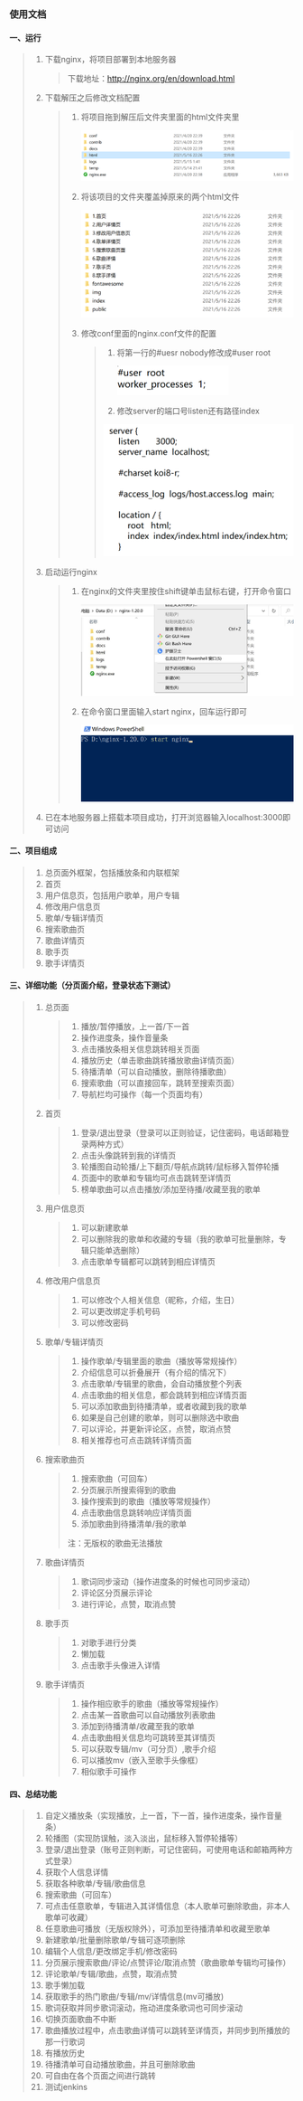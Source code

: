 ### 使用文档

#### 一、运行

> 1. 下载nginx，将项目部署到本地服务器
>
>    > 下载地址：http://nginx.org/en/download.html
>
> 2. 下载解压之后修改文档配置
>
>    > 1. 将项目拖到解压后文件夹里面的html文件夹里
>    >
>    >    <img src=".\img\nginx_01.png" alt="nginx_03" style="zoom:50%;" />
>    >
>    > 2. 将该项目的文件夹覆盖掉原来的两个html文件
>    >
>    >    <img src=".\img\nginx_02.png" alt="nginx_03" style="zoom:50%;" />
>    >
>    > 3. 修改conf里面的nginx.conf文件的配置
>    >
>    >    > 1. 将第一行的#uesr nobody修改成#user root
>    >    >
>    >    >    <img src=".\img\nginx_03.png" alt="nginx_03" style="zoom:50%;" />
>    >    >
>    >    > 2. 修改server的端口号listen还有路径index
>    >    >
>    >    > <img src=".\img\nginx_04.png" alt="nginx_04" style="zoom: 50%;" />
>
> 3. 启动运行nginx
>
>    > 1. 在nginx的文件夹里按住shift键单击鼠标右键，打开命令窗口
>    >
>    >    <img src=".\img\nginx_05.jpg" alt="nginx_03" style="zoom:50%;" />
>    >
>    > 2. 在命令窗口里面输入start nginx，回车运行即可
>    >
>    >    <img src=".\img\nginx_06.png" alt="nginx_03" style="zoom:50%;" />
>
> 4. 已在本地服务器上搭载本项目成功，打开浏览器输入localhost:3000即可访问

#### 二、项目组成

> 1. 总页面外框架，包括播放条和内联框架
> 2. 首页
> 3. 用户信息页，包括用户歌单，用户专辑
> 4. 修改用户信息页
> 5. 歌单/专辑详情页
> 6. 搜索歌曲页
> 7. 歌曲详情页
> 8. 歌手页
> 9. 歌手详情页

#### 三、详细功能（分页面介绍，登录状态下测试）

> 1. 总页面
>
>    > 1. 播放/暂停播放，上一首/下一首
>    > 2. 操作进度条，操作音量条
>    > 3. 点击播放条相关信息跳转相关页面
>    > 4. 播放历史（单击歌曲跳转播放歌曲详情页面）
>    > 5. 待播清单（可以自动播放，删除待播歌曲）
>    > 6. 搜索歌曲（可以直接回车，跳转至搜索页面）
>    > 7. 导航栏均可操作（每一个页面均有）
>
> 2. 首页
>
>    > 1. 登录/退出登录（登录可以正则验证，记住密码，电话邮箱登录两种方式）
>    > 2. 点击头像跳转到我的详情页
>    > 3. 轮播图自动轮播/上下翻页/导航点跳转/鼠标移入暂停轮播
>    > 4. 页面中的歌单和专辑均可点击跳转至详情页
>    > 5. 榜单歌曲可以点击播放/添加至待播/收藏至我的歌单
>
> 3. 用户信息页
>
>    > 1. 可以新建歌单
>    > 2. 可以删除我的歌单和收藏的专辑（我的歌单可批量删除，专辑只能单选删除）
>    > 3. 点击歌单专辑都可以跳转到相应详情页
>
> 4. 修改用户信息页
>
>    > 1. 可以修改个人相关信息（昵称，介绍，生日）
>    > 2. 可以更改绑定手机号码
>    > 3. 可以修改密码
>
> 5. 歌单/专辑详情页
>
>    > 1. 操作歌单/专辑里面的歌曲（播放等常规操作）
>    > 2. 介绍信息可以折叠展开（有介绍的情况下）
>    > 3. 点击歌单/专辑里的歌曲，会自动播放整个列表
>    > 4. 点击歌曲的相关信息，都会跳转到相应详情页面
>    > 5. 可以添加歌曲到待播清单，或者收藏到我的歌单
>    > 6. 如果是自己创建的歌单，则可以删除选中歌曲
>    > 7. 可以评论，并更新评论区，点赞，取消点赞
>    > 8. 相关推荐也可点击跳转详情页面
>
> 6. 搜索歌曲页
>
>    > 1. 搜索歌曲（可回车）
>    > 2. 分页展示所搜索得到的歌曲
>    > 3. 操作搜索到的歌曲（播放等常规操作）
>    > 4. 点击歌曲信息跳转响应详情页面
>    > 5. 添加歌曲到待播清单/我的歌单
>    >
>    > 注：无版权的歌曲无法播放
>
> 7. 歌曲详情页
>
>    > 1. 歌词同步滚动（操作进度条的时候也可同步滚动）
>    > 2. 评论区分页展示评论
>    > 3. 进行评论，点赞，取消点赞
>
> 8. 歌手页
>
>    > 1. 对歌手进行分类
>    > 2. 懒加载
>    > 3. 点击歌手头像进入详情
>
> 9. 歌手详情页
>
>    > 1. 操作相应歌手的歌曲（播放等常规操作）
>    > 2. 点击某一首歌曲可以自动播放列表歌曲
>    > 3. 添加到待播清单/收藏至我的歌单
>    > 4. 点击歌曲相关信息均可跳转至其详情页
>    > 5. 可以获取专辑/mv（可分页）,歌手介绍
>    > 6. 可以播放mv（嵌入至歌手头像框）
>    > 7. 相似歌手可操作

#### 四、总结功能

> 1. 自定义播放条（实现播放，上一首，下一首，操作进度条，操作音量条）
> 2. 轮播图（实现防误触，淡入淡出，鼠标移入暂停轮播等）
> 3. 登录/退出登录（账号正则判断，可记住密码，可使用电话和邮箱两种方式登录）
> 4. 获取个人信息详情
> 5. 获取各种歌单/专辑/歌曲信息
> 6. 搜索歌曲（可回车）
> 7. 可点击任意歌单，专辑进入其详情信息（本人歌单可删除歌曲，非本人歌单可收藏）
> 8. 任意歌曲可播放（无版权除外），可添加至待播清单和收藏至歌单
> 9. 新建歌单/批量删除歌单/专辑可逐项删除
> 10. 编辑个人信息/更改绑定手机/修改密码
> 11. 分页展示搜索歌曲/评论/点赞评论/取消点赞（歌曲歌单专辑均可操作）
> 12. 评论歌单/专辑/歌曲，点赞，取消点赞
> 13. 歌手懒加载
> 14. 获取歌手的热门歌曲/专辑/mv/详情信息(mv可播放)
> 15. 歌词获取并同步歌词滚动，拖动进度条歌词也可同步滚动
> 16. 切换页面歌曲不中断
> 17. 歌曲播放过程中，点击歌曲详情可以跳转至详情页，并同步到所播放的那一行歌词
> 18. 有播放历史
> 19. 待播清单可自动播放歌曲，并且可删除歌曲
> 20. 可自由在各个页面之间进行跳转
> 21. 测试jenkins



